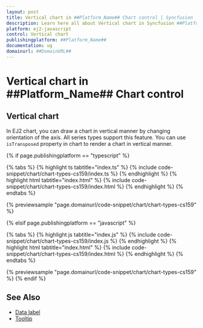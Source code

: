 ```yaml
---
layout: post
title: Vertical chart in ##Platform_Name## Chart control | Syncfusion
description: Learn here all about Vertical chart in Syncfusion ##Platform_Name## Chart control of Syncfusion Essential JS 2 and more.
platform: ej2-javascript
control: Vertical chart 
publishingplatform: ##Platform_Name##
documentation: ug
domainurl: ##DomainURL##
---
```


# Vertical chart in ##Platform_Name## Chart control

## Vertical chart

In EJ2 chart, you can draw a chart in vertical manner by changing orientation of the axis. All series types support this feature.
You can use `isTransposed` property in chart to render a chart in vertical manner.

{% if page.publishingplatform == "typescript" %}

 {% tabs %}
{% highlight ts tabtitle="index.ts" %}
{% include code-snippet/chart/chart-types-cs159/index.ts %}
{% endhighlight %}
{% highlight html tabtitle="index.html" %}
{% include code-snippet/chart/chart-types-cs159/index.html %}
{% endhighlight %}
{% endtabs %}
        
{% previewsample "page.domainurl/code-snippet/chart/chart-types-cs159" %}

{% elsif page.publishingplatform == "javascript" %}

{% tabs %}
{% highlight js tabtitle="index.js" %}
{% include code-snippet/chart/chart-types-cs159/index.js %}
{% endhighlight %}
{% highlight html tabtitle="index.html" %}
{% include code-snippet/chart/chart-types-cs159/index.html %}
{% endhighlight %}
{% endtabs %}

{% previewsample "page.domainurl/code-snippet/chart/chart-types-cs159" %}
{% endif %}

## See Also

* [Data label](../data-labels/)
* [Tooltip](../tool-tip/)